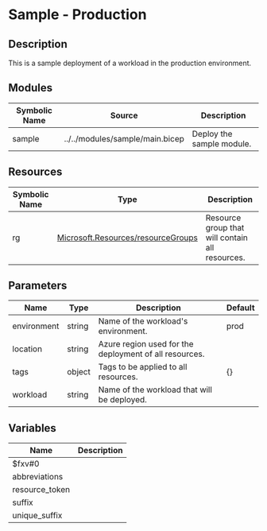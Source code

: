 # Sample - Production

## Description

This is a sample deployment of a workload in the production environment.


## Modules

| Symbolic Name | Source | Description |
| --- | --- | --- |
| sample | ../../modules/sample/main.bicep | Deploy the sample module. |

## Resources

| Symbolic Name | Type | Description |
| --- | --- | --- |
| rg | [Microsoft.Resources/resourceGroups](https://learn.microsoft.com/en-us/azure/templates/microsoft.resources/resourcegroups) | Resource group that will contain all resources. |

## Parameters

| Name | Type | Description | Default |
| --- | --- | --- | --- |
| environment | string | Name of the workload's environment. | prod |
| location | string | Azure region used for the deployment of all resources. |  |
| tags | object | Tags to be applied to all resources. | {} |
| workload | string | Name of the workload that will be deployed. |  |

## Variables

| Name | Description |
| --- | --- |
| $fxv#0 | |
| abbreviations | |
| resource_token | |
| suffix | |
| unique_suffix | |
